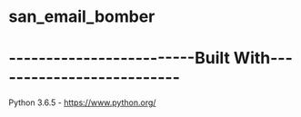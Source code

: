 # san_email_bomber



# -------------------------Built With--------------------------
 Python 3.6.5 - https://www.python.org/
